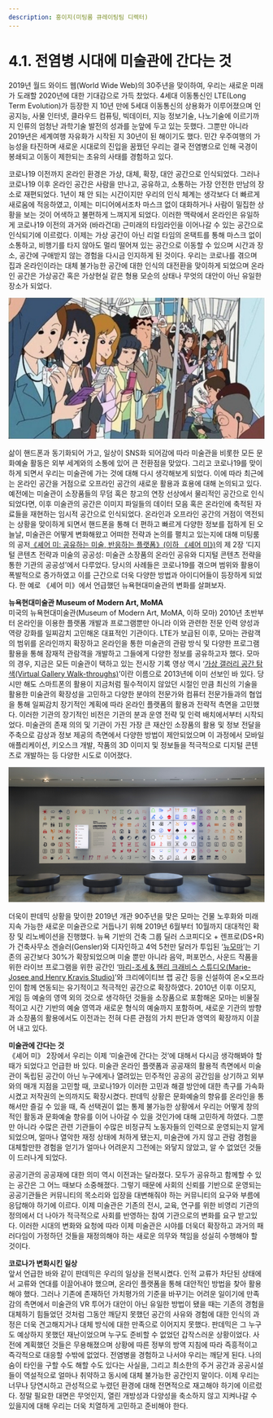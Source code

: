 ```yaml
---
description: 홍이지(미팅룸 큐레이팅팀 디렉터)
---
```


# 4.1. 전염병 시대에 미술관에 간다는 것


  
2019년 월드 와이드 웹\(World Wide Web\)의 30주년을 맞이하여, 우리는 새로운 미래가 도래할 2020년에 대한 기대감으로 가득 찼었다. 4세대 이동통신인 LTE\(Long Term Evolution\)가 등장한 지 10년 만에 5세대 이동통신의 상용화가 이루어졌으며 인공지능, 사물 인터넷, 클라우드 컴퓨팅, 빅데이터, 지능 정보기술, 나노기술에 이르기까지 인류의 엄청난 과학기술 발전의 성과를 눈앞에 두고 있는 듯했다. 그뿐만 아니라 2019년은 세계여행 자유화가 시작된 지 30년이 된 해이기도 했다. 민간 우주여행의 가능성을 타진하며 새로운 시대로의 진입을 꿈꿨던 우리는 결국 전염병으로 인해 국경이 봉쇄되고 이동이 제한되는 초유의 사태를 경험하고 있다.

코로나19 이전까지 온라인 환경은 가상, 대체, 확장, 대안 공간으로 인식되었다. 그러나 코로나19 이후 온라인 공간은 사람을 만나고, 공유하고, 소통하는 가장 안전한 만남의 장소로 재편되었다. 1년이 채 안 되는 시간이지만 우리의 인식 체계는 생각보다 더 빠르게 새로움에 적응하였고, 이제는 미디어에서조차 마스크 없이 대화하거나 사람이 밀집한 상황을 보는 것이 어색하고 불편하게 느껴지게 되었다. 이러한 맥락에서 온라인은 유일하게 코로나19 이전의 과거와 \(바라건대\) 근미래의 타임라인을 이어나갈 수 있는 공간으로 인식되기에 이르렀다. 이제는 가상 공간이 아닌 리얼 타임의 온택트를 통해 마스크 없이 소통하고, 비행기를 타지 않아도 멀리 떨어져 있는 공간으로 이동할 수 있으며 시간과 장소, 공간에 구애받지 않는 경험을 다시금 인지하게 된 것이다. 우리는 코로나를 겪으며 집과 온라인이라는 대체 불가능한 공간에 대한 인식의 대전환을 맞이하게 되었으며 온라인 공간은 가상공간 혹은 가상현실 같은 형용 모순의 상태나 무엇의 대안이 아닌 유일한 장소가 되었다.

![&#xBAA8;&#xB450; &#xD578;&#xB4DC;&#xD3F0;&#xB9CC; &#xCCD0;&#xB2E4;&#xBCF4;&#xACE0; &#xC788;&#xB294; &#xC9C0;&#xD558;&#xCCA0; &#xC2B9;&#xAC1D;&#xB4E4;\(&#xCD9C;&#xCC98;:&#xC9F1;&#xAD6C;&#xB294; &#xBABB;&#xB9D0;&#xB824;\)](../.gitbook/assets/1a8d626c1604365320100.png)

삶이 핸드폰과 동기화되어 가고, 일상이 SNS화 되어감에 따라 미술관을 비롯한 모든 문화예술 활동은 외부 세계와의 소통에 있어 큰 전환점을 맞았다. 그리고 코로나19를 맞이하게 되면서 우리는 미술관에 가는 것에 대해 다시 생각해보게 되었다. 이에 따라 최근에는 온라인 공간을 거점으로 오프라인 공간의 새로운 활용과 효용에 대해 논의되고 있다. 예전에는 미술관이 소장품들의 무덤 혹은 창고의 연장 선상에서 물리적인 공간으로 인식되었다면, 이후 미술관의 공간은 이미지 파일들의 데이터 모음 혹은 온라인에 축적된 자료들을 재현하는 임시적 공간으로 인식되었다. 온라인과 오프라인 공간의 거점이 역전되는 상황을 맞이하게 되면서 핸드폰을 통해 더 편하고 빠르게 다양한 정보를 접하게 된 오늘날, 미술관은 어떻게 변화해왔고 어떠한 전략과 논의를 펼치고 있는지에 대해 미팅룸의 공저[《셰어 미: 공유하는 미술, 반응하는 플랫폼》\(이하 《셰어 미》\)](https://book.naver.com/bookdb/book_detail.nhn?bid=15973825)의 제 2장 ‘디지털 콘텐츠 전략과 미술의 공공성: 미술관 소장품의 온라인 공유와 디지털 콘텐츠 전략을 통한 기관의 공공성’에서 다루었다. 당시의 사례들은 코로나19를 겪으며 범위와 활용이 폭발적으로 증가하였고 이를 근간으로 더욱 다양한 방법과 아이디어들이 등장하게 되었다. 한 예로 《셰어 미》에서 언급했던 뉴욕현대미술관의 변화를 살펴보자.

**뉴욕현대미술관 Museum of Modern Art, MoMA**  
미국의 뉴욕현대미술관\(Museum of Modern Art, MoMA, 이하 모마\) 2010년 초반부터 온라인을 이용한 플랫폼 개발과 프로그램뿐만 아니라 이와 관련한 전문 인력 양성과 역량 강화를 일찌감치 고민해온 대표적인 기관이다. LTE가 보급된 이후, 모마는 관람객의 범위를 온라인까지 확장하고 온라인을 통한 미술관의 관람 방식 및 다양한 프로그램 활용을 통해 잠재적 관람객을 개발하고 그들에게 다양한 정보를 공유하고자 했다. 모마의 경우, 지금은 모든 미술관이 택하고 있는 전시장 기록 영상 역시 ‘[가상 갤러리 공간 탐색\(Virtual Gallery Walk-throughs\)](https://web.archive.org/web/20131027064634/http://www.moma.org/support/membership/member_site/landing)’이란 이름으로 2013년에 이미 선보인 바 있다. 당시만 해도 스마트폰의 활용이 지금처럼 필수적이지 않았던 시절인 만큼 최신의 기술을 활용한 미술관의 확장성을 고민하고 다양한 분야의 전문가와 컴퓨터 전문가들과의 협업을 통해 일찌감치 장기적인 계획에 따라 온라인 플랫폼의 활용과 전략적 측면을 고민했다. 이러한 기관의 장기적인 비전은 기관의 분과 운영 전략 및 인력 배치에서부터 시작되었다. 미술관의 존재 의의 및 기관이 가진 가장 큰 재산인 소장품의 활용 및 정보 전달을 주축으로 감상과 정보 제공의 측면에서 다양한 방법이 제안되었으며 이 과정에서 모바일 애플리케이션, 키오스크 개발, 작품의 3D 이미지 및 정보들을 적극적으로 디지털 콘텐츠로 개발하는 등 다양한 시도로 이어졌다.  

![2017&#xB144; 1&#xC6D4; &#xBAA8;&#xB9C8; &#xB85C;&#xBE44;&#xC5D0; &#xC804;&#xC2DC;&#xB418;&#xC5C8;&#xB358; &#xC774;&#xBAA8;&#xC9C0; &#xC2E0;&#xC18C;&#xC7A5;&#xD488; &#xC804;&#xC2DC; &#xC7A5;&#xBA74; \(&#xC0AC;&#xC9C4;&#xC81C;&#xACF5;. &#xD64D;&#xC774;&#xC9C0;\)](../.gitbook/assets/emoji.png)

더욱이 판데믹 상황을 맞이한 2019년 개관 90주년을 맞은 모마는 건물 노후화와 미래 지속 가능한 새로운 미술관으로 거듭나기 위해 2019년 6월부터 10월까지 대대적인 확장 및 리노베이션을 진행했다. 뉴욕 기반의 건축 그룹 딜러 스코피디오 + 렌프로\(DS+R\)가 건축사무소 겐슬러\(Gensler\)와 디자인하고 4억 5천만 달러가 투입된 ‘[뉴모마](https://www.moma.org/about/new-moma)’는 기존의 공간보다 30%가 확장되었으며 미술  뿐만 아니라 음악, 퍼포먼스, 사운드 작품을 위한 라이브 프로그램을 위한 공간인 ‘[마리-조세 & 헨리 크래비스 스튜디오\(Marie-Josee and Henry Kravis Studio\)](https://press.moma.org/film-media/the-marie-josee-and-henry-kravis-studio-spring-and-summer-2020-programs/)’와 크리에이티브 랩 공간 등을 신설하여 온×오프라인이 함께 연동되는 유기적이고 적극적인 공간으로 확장하였다. 2010년 이후 이모지, 게임 등 예술의 영역 외의 것으로 생각하던 것들을 소장품으로 포함해온 모마는 비물질적이고 시간 기반의 예술 영역과 새로운 형식의 예술까지 포함하며, 새로운 기관의 방향과 소장품의 활용에서도 이전과는 전혀 다른 관점의 가치 판단과 영역의 확장까지 이끌어 내고 있다.

**미술관에 간다는 것**  
《셰어 미》 2장에서 우리는 이제 ‘미술관에 간다는 것’에 대해서 다시금 생각해봐야 할 때가 되었다고 언급한 바 있다. 미술관 온라인 플랫폼과 공공재의 활용적 측면에서 미술관이 독립된 공간이 아닌 누구에게나 열려있는 민주적인 공공의 공간임을 상기하고 외부와의 매개 지점을 고민할 때, 코로나19가 이러한 고민과 해결 방안에 대한 촉구를 가속화 시켰고 저작권의 논의까지도 확장시켰다. 판데믹 상황은 문화예술의 향유를 온라인을 통해서만 즐길 수 있을 때, 즉 선택권이 없는 통제 불가능한 상황에서 우리는 어떻게 창의적인 활동과 문화예술 향유를 이어 나아갈 수 있을 것인가에 대해 고민하게 하였다. 그뿐만 아니라 수많은 관련 기관들이 수많은 비정규직 노동자들의 인력으로 운영되는지 알게 되었으며, 얼마나 열악한 재정 상태에 처하게 됐는지, 미술관에 가지 않고 관람 경험을 대체할만한 경험을 얻기가 얼마나 어려운지 그전에는 와닿지 않았고, 알 수 없었던 것들이 드러나게 되었다.

공공기관의 공공재에 대한 의미 역시 이전과는 달라졌다. 모두가 공유하고 함께할 수 있는 공간은 그 어느 때보다 소중해졌다. 그렇기 때문에 사회의 신뢰를 기반으로 운영되는 공공기관들은 커뮤니티의 목소리와 입장을 대변해줘야 하는 커뮤니티의 요구와 부름에 응답해야 하기에 이르다. 이제 미술관은 기존의 전시, 교육, 연구를 위한 비영리 기관의 정의에서 더 나아가 적극적으로 사회를 반영하는 참여 기관으로의 변화를 요구 받고있 다. 이러한 시대의 변화와 요청에 따라 이제 미술관은 시야를 더욱더 확장하고 과거의 패러다임이 가정하던 것들을 재정의해야 하는 새로운 의무와 책임을 성실히 수행해야 할 것이다.

**코로나가 변화시킨 일상**  
앞서 언급한 바와 같이 판데믹은 우리의 일상을 전복시켰다. 인적 교류가 차단된 상태에서 교류와 연대를 이끌어내야 했으며, 온라인 플랫폼을 통해 대안적인 방법을 찾아 활용해야 했다. 그러나 기존에 존재하던 가치평가의 기준을 바꾸기는 어려운 일이기에 만족감의 측면에서 미술관의 VR 투어가 대안이 아닌 유일한 방법이 됐을 때는 기존의 경험을 대체하기 힘들었던 것처럼 그동안 깨닫지 못했던 공간의 사유와 경험에 대한 인식의 과정은 더욱 견고해지거나 대체 방식에 대한 만족으로 이어지지 못했다. 판데믹은 그 누구도 예상하지 못했던 재난이었으며 누구도 준비할 수 없었던 갑작스러운 상황이었다. 사전에 계획했던 것들은 무용해졌으며 상황에 따른 정부의 방역 지침에 따라 즉흥적이고 즉각적으로 대응할 수밖에 없었다. 전염병을 경험하고 나서야 우리는 깨닫게 된다. 나의 숨이 타인을 구할 수도 해할 수도 있다는 사실을, 그리고 최소한의 주거 공간과 공공시설들이 역설적으로 얼마나 취약하고 동시에 대체 불가능한 공간인지 말이다. 이제 우리는 너무나 당연시하고 관성적으로 누렸던 환경에 대해 전면적으로 재고해야 하기에 이르렀다. 정말 필요한 대면은 무엇인지, 열린 개방성과 다양성을 축소하지 않고 지켜나갈 수 있을지에 대해 우리는 더욱 치열하게 고민하고 준비해야 한다.

